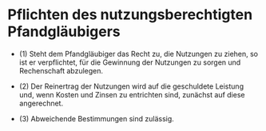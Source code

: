 # Pflichten des nutzungsberechtigten Pfandgläubigers

- (1) Steht dem Pfandgläubiger das Recht zu, die Nutzungen zu ziehen, so ist er verpflichtet, für die Gewinnung der Nutzungen zu sorgen und Rechenschaft abzulegen.

- (2) Der Reinertrag der Nutzungen wird auf die geschuldete Leistung und, wenn Kosten und Zinsen zu entrichten sind, zunächst auf diese angerechnet.

- (3) Abweichende Bestimmungen sind zulässig.

